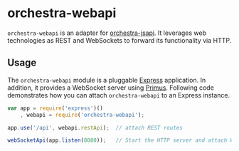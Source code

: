 # orchestra-webapi

`orchestra-webapi` is an adapter for [orchestra-jsapi](https://github.com/swissmanu/orchestra-jsapi). It leverages web technologies as REST and WebSockets to forward its functionality via HTTP.

## Usage
The `orchestra-webapi` module is a pluggable [Express](http://expressjs.com/) application. In addition, it provides a WebSocket server using [Primus](https://github.com/primus/primus/).
Following code demonstrates how you can attach `orchestra-webapi` to an Express instance.

```javascript
var app = require('express')()
	, webapi = require('orchestra-webapi');

app.use('/api', webapi.restApi);  // attach REST routes

webSocketApi(app.listen(8080));   // Start the HTTP server and attach WebScoket server to it
```